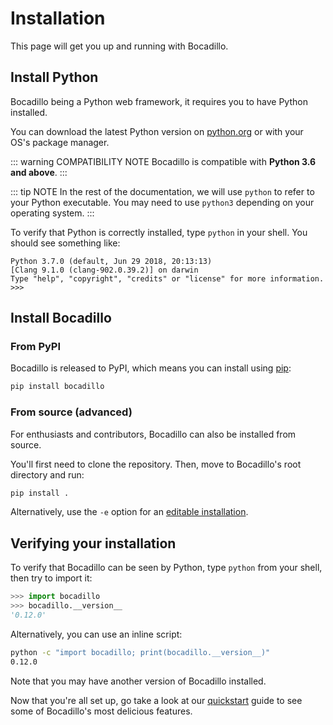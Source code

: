 # Installation

This page will get you up and running with Bocadillo.

## Install Python

Bocadillo being a Python web framework, it requires you to have Python installed.

You can download the latest Python version on [python.org](https://www.python.org/downloads/) or with your OS's package manager.

::: warning COMPATIBILITY NOTE
Bocadillo is compatible with **Python 3.6 and above**.
:::

::: tip NOTE
In the rest of the documentation, we will use `python` to refer to your Python executable. You may need to use `python3` depending on your operating system.
:::

To verify that Python is correctly installed, type `python` in your shell. You should see something like:

```
Python 3.7.0 (default, Jun 29 2018, 20:13:13) 
[Clang 9.1.0 (clang-902.0.39.2)] on darwin
Type "help", "copyright", "credits" or "license" for more information.
>>> 
```

## Install Bocadillo

### From PyPI

Bocadillo is released to PyPI, which means you can install using [pip](https://pip.pypa.io/en/stable/):

```bash
pip install bocadillo
```

### From source (advanced)

For enthusiasts and contributors, Bocadillo can also be installed from source.

You'll first need to clone the repository. Then, move to Bocadillo's root directory and run:

```bash
pip install .
```

Alternatively, use the `-e` option for an [editable installation](https://pip.pypa.io/en/stable/reference/pip_install/#editable-installs).

## Verifying your installation

To verify that Bocadillo can be seen by Python, type `python` from your shell, then try to import it:

```python
>>> import bocadillo
>>> bocadillo.__version__
'0.12.0'
```

Alternatively, you can use an inline script:
```bash
python -c "import bocadillo; print(bocadillo.__version__)"
0.12.0
```

Note that you may have another version of Bocadillo installed.

Now that you're all set up, go take a look at our [quickstart](./quickstart.md) guide to see some of Bocadillo's most delicious features.
